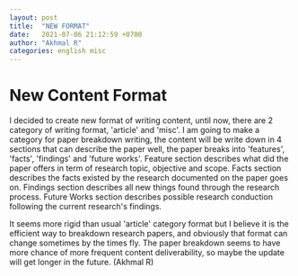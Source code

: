 ```yaml
---
layout: post
title:  "NEW FORMAT"
date:   2021-07-06 21:12:59 +0700
author: "Akhmal R"
categories: english misc
---
```


# New Content Format
I decided to create new format of writing content, until now, there are 2 category of writing format, 'article' and 'misc'. I am going to make a category for paper breakdown writing, the content will be write down in 4 sections that can describe the paper well, the paper breaks into 'features', 'facts', 'findings' and 'future works'. Feature section describes what did the paper offers in term of research topic, objective and scope. Facts section describes the facts existed by the research documented on the paper goes on. Findings section describes all new things found through the research process. Future Works section describes possible research conduction following the current research's findings.

It seems more rigid than usual 'article' category format but I believe it is the efficient way to breakdown research papers, and obviously that format can change sometimes by the times fly. The paper breakdown seems to have more chance of more frequent content deliverability, so maybe the update will get longer in the future. (Akhmal R)
